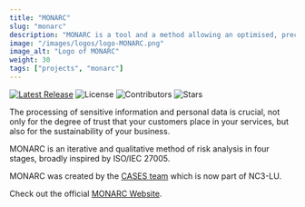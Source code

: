 ```yaml
---
title: "MONARC"
slug: "monarc"
description: "MONARC is a tool and a method allowing an optimised, precise and repeatable risk assessment."
image: "/images/logos/logo-MONARC.png"
image_alt: "Logo of MONARC"
weight: 30
tags: ["projects", "monarc"]
---
```


[![Latest Release](https://img.shields.io/github/release/monarc-project/MonarcAppFO.svg?style=flat-square)](https://github.com/monarc-project/MonarcAppFO/releases/latest)
![License](https://img.shields.io/github/license/monarc-project/MonarcAppFO.svg?style=flat-square)
![Contributors](https://img.shields.io/github/contributors/monarc-project/MonarcAppFO.svg?style=flat-square)
![Stars](https://img.shields.io/github/stars/monarc-project/MonarcAppFO.svg?style=flat-square)


The processing of sensitive information and personal data is crucial,
not only for the degree of trust that your customers place in your
services, but also for the sustainability of your business.

MONARC is an iterative and qualitative method of risk analysis in four stages,
broadly inspired by ISO/IEC 27005.

MONARC was created by the [CASES team](https://www.cases.lu) which is now part of NC3-LU.


Check out the official [MONARC Website](https://www.monarc.lu).
